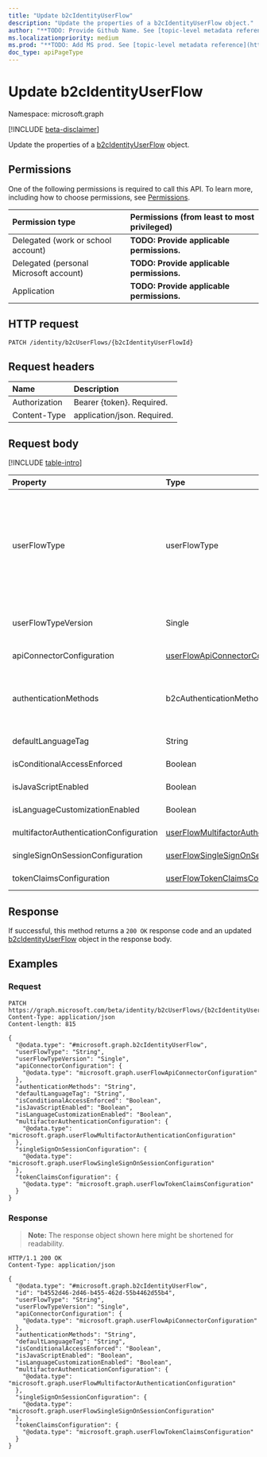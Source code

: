 ```yaml
---
title: "Update b2cIdentityUserFlow"
description: "Update the properties of a b2cIdentityUserFlow object."
author: "**TODO: Provide Github Name. See [topic-level metadata reference](https://msgo.azurewebsites.net/add/document/guidelines/metadata.html#topic-level-metadata)**"
ms.localizationpriority: medium
ms.prod: "**TODO: Add MS prod. See [topic-level metadata reference](https://msgo.azurewebsites.net/add/document/guidelines/metadata.html#topic-level-metadata)**"
doc_type: apiPageType
---
```


# Update b2cIdentityUserFlow
Namespace: microsoft.graph

[!INCLUDE [beta-disclaimer](../../includes/beta-disclaimer.md)]

Update the properties of a [b2cIdentityUserFlow](../resources/b2cidentityuserflow.md) object.

## Permissions
One of the following permissions is required to call this API. To learn more, including how to choose permissions, see [Permissions](/graph/permissions-reference).

|Permission type|Permissions (from least to most privileged)|
|:---|:---|
|Delegated (work or school account)|**TODO: Provide applicable permissions.**|
|Delegated (personal Microsoft account)|**TODO: Provide applicable permissions.**|
|Application|**TODO: Provide applicable permissions.**|

## HTTP request

<!-- {
  "blockType": "ignored"
}
-->
``` http
PATCH /identity/b2cUserFlows/{b2cIdentityUserFlowId}
```

## Request headers
|Name|Description|
|:---|:---|
|Authorization|Bearer {token}. Required.|
|Content-Type|application/json. Required.|

## Request body
[!INCLUDE [table-intro](../../includes/update-property-table-intro.md)]


|Property|Type|Description|
|:---|:---|:---|
|userFlowType|userFlowType|**TODO: Add Description** Inherited from [identityUserFlow](../resources/identityuserflow.md). The possible values are: `signUp`, `signIn`, `signUpOrSignIn`, `passwordReset`, `profileUpdate`, `resourceOwner`, `unknownFutureValue`. Required.|
|userFlowTypeVersion|Single|**TODO: Add Description** Inherited from [identityUserFlow](../resources/identityuserflow.md). Required.|
|apiConnectorConfiguration|[userFlowApiConnectorConfiguration](../resources/userflowapiconnectorconfiguration.md)|**TODO: Add Description** Optional.|
|authenticationMethods|b2cAuthenticationMethods|**TODO: Add Description**. The possible values are: `emailWithPassword`, `userName`, `phoneWithOneTimePassword`. Optional.|
|defaultLanguageTag|String|**TODO: Add Description** Optional.|
|isConditionalAccessEnforced|Boolean|**TODO: Add Description** Required.|
|isJavaScriptEnabled|Boolean|**TODO: Add Description** Required.|
|isLanguageCustomizationEnabled|Boolean|**TODO: Add Description** Required.|
|multifactorAuthenticationConfiguration|[userFlowMultifactorAuthenticationConfiguration](../resources/userflowmultifactorauthenticationconfiguration.md)|**TODO: Add Description** Optional.|
|singleSignOnSessionConfiguration|[userFlowSingleSignOnSessionConfiguration](../resources/userflowsinglesignonsessionconfiguration.md)|**TODO: Add Description** Optional.|
|tokenClaimsConfiguration|[userFlowTokenClaimsConfiguration](../resources/userflowtokenclaimsconfiguration.md)|**TODO: Add Description** Optional.|



## Response

If successful, this method returns a `200 OK` response code and an updated [b2cIdentityUserFlow](../resources/b2cidentityuserflow.md) object in the response body.

## Examples

### Request
<!-- {
  "blockType": "request",
  "name": "update_b2cidentityuserflow"
}
-->
``` http
PATCH https://graph.microsoft.com/beta/identity/b2cUserFlows/{b2cIdentityUserFlowId}
Content-Type: application/json
Content-length: 815

{
  "@odata.type": "#microsoft.graph.b2cIdentityUserFlow",
  "userFlowType": "String",
  "userFlowTypeVersion": "Single",
  "apiConnectorConfiguration": {
    "@odata.type": "microsoft.graph.userFlowApiConnectorConfiguration"
  },
  "authenticationMethods": "String",
  "defaultLanguageTag": "String",
  "isConditionalAccessEnforced": "Boolean",
  "isJavaScriptEnabled": "Boolean",
  "isLanguageCustomizationEnabled": "Boolean",
  "multifactorAuthenticationConfiguration": {
    "@odata.type": "microsoft.graph.userFlowMultifactorAuthenticationConfiguration"
  },
  "singleSignOnSessionConfiguration": {
    "@odata.type": "microsoft.graph.userFlowSingleSignOnSessionConfiguration"
  },
  "tokenClaimsConfiguration": {
    "@odata.type": "microsoft.graph.userFlowTokenClaimsConfiguration"
  }
}
```


### Response
>**Note:** The response object shown here might be shortened for readability.
<!-- {
  "blockType": "response",
  "truncated": true
}
-->
``` http
HTTP/1.1 200 OK
Content-Type: application/json

{
  "@odata.type": "#microsoft.graph.b2cIdentityUserFlow",
  "id": "b4552d46-2d46-b455-462d-55b4462d55b4",
  "userFlowType": "String",
  "userFlowTypeVersion": "Single",
  "apiConnectorConfiguration": {
    "@odata.type": "microsoft.graph.userFlowApiConnectorConfiguration"
  },
  "authenticationMethods": "String",
  "defaultLanguageTag": "String",
  "isConditionalAccessEnforced": "Boolean",
  "isJavaScriptEnabled": "Boolean",
  "isLanguageCustomizationEnabled": "Boolean",
  "multifactorAuthenticationConfiguration": {
    "@odata.type": "microsoft.graph.userFlowMultifactorAuthenticationConfiguration"
  },
  "singleSignOnSessionConfiguration": {
    "@odata.type": "microsoft.graph.userFlowSingleSignOnSessionConfiguration"
  },
  "tokenClaimsConfiguration": {
    "@odata.type": "microsoft.graph.userFlowTokenClaimsConfiguration"
  }
}
```

